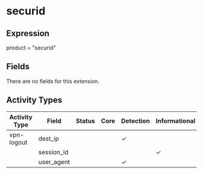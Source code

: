 securid
=======

Expression
----------

product = "securid"

Fields
------

There are no fields for this extension.

Activity Types
--------------

| Activity Type | Field      | Status | Core | Detection | Informational |
| ------------- | ---------- | ------ | ---- | --------- | ------------- |
| vpn-logout    | dest_ip    |        |      | &#10003;  |               |
|               | session_id |        |      |           | &#10003;      |
|               | user_agent |        |      | &#10003;  |               |

